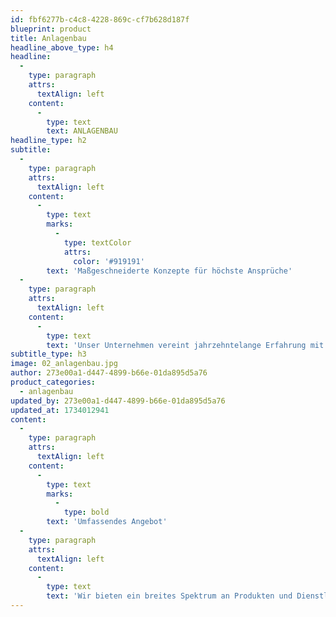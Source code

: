```yaml
---
id: fbf6277b-c4c8-4228-869c-cf7b628d187f
blueprint: product
title: Anlagenbau
headline_above_type: h4
headline:
  -
    type: paragraph
    attrs:
      textAlign: left
    content:
      -
        type: text
        text: ANLAGENBAU
headline_type: h2
subtitle:
  -
    type: paragraph
    attrs:
      textAlign: left
    content:
      -
        type: text
        marks:
          -
            type: textColor
            attrs:
              color: '#919191'
        text: 'Maßgeschneiderte Konzepte für höchste Ansprüche'
  -
    type: paragraph
    attrs:
      textAlign: left
    content:
      -
        type: text
        text: 'Unser Unternehmen vereint jahrzehntelange Erfahrung mit modernsten Technologien, um Ihnen individuelle Lösungen anzubieten, die exakt auf Ihre Bedürfnisse abgestimmt sind.'
subtitle_type: h3
image: 02_anlagenbau.jpg
author: 273e00a1-d447-4899-b66e-01da895d5a76
product_categories:
  - anlagenbau
updated_by: 273e00a1-d447-4899-b66e-01da895d5a76
updated_at: 1734012941
content:
  -
    type: paragraph
    attrs:
      textAlign: left
    content:
      -
        type: text
        marks:
          -
            type: bold
        text: 'Umfassendes Angebot'
  -
    type: paragraph
    attrs:
      textAlign: left
    content:
      -
        type: text
        text: 'Wir bieten ein breites Spektrum an Produkten und Dienstleistungen an, das von Einzelkomponenten über die Retrofit-Modifizierung bestehender Anlagen bis hin zur Planung und Inbetriebnahme neuer Systeme reicht. Unser Hauptfokus liegt darauf, die Betriebskosten zu senken, eine hohe Produktqualität zu gewährleisten und die Bedienbarkeit unserer Anlagen so komfortabel wie möglich zu gestalten. Zusätzlich bieten wir Reparatur- und Wartungsdienste, einschließlich UVV-Prüfungen, für bestehende Anlagen an.'
---
```

